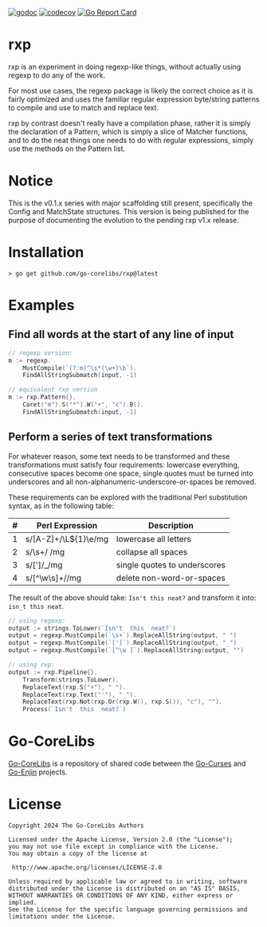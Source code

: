 [![godoc](https://img.shields.io/badge/godoc-reference-blue.svg)](https://pkg.go.dev/github.com/go-corelibs/rxp)
[![codecov](https://codecov.io/gh/go-corelibs/rxp/graph/badge.svg?token=)](https://codecov.io/gh/go-corelibs/rxp)
[![Go Report Card](https://goreportcard.com/badge/github.com/go-corelibs/rxp)](https://goreportcard.com/report/github.com/go-corelibs/rxp)

# rxp

rxp is an experiment in doing regexp-like things, without actually using regexp
to do any of the work.

For most use cases, the regexp package is likely the correct choice as it is
fairly optimized and uses the familiar regular expression byte/string patterns
to compile and use to match and replace text.

rxp by contrast doesn't really have a compilation phase, rather it is simply
the declaration of a Pattern, which is simply a slice of Matcher functions,
and to do the neat things one needs to do with regular expressions, simply use
the methods on the Pattern list.

# Notice

This is the v0.1.x series with major scaffolding still present, specifically
the Config and MatchState structures. This version is being published for the
purpose of documenting the evolution to the pending rxp v1.x release.

# Installation

``` shell
> go get github.com/go-corelibs/rxp@latest
```

# Examples

## Find all words at the start of any line of input

``` go
// regexp version:
m := regexp.
    MustCompile(`(?:m)^\s*(\w+)\b`).
    FindAllStringSubmatch(input, -1)

// equivalent rxp version
m := rxp.Pattern{}.
    Caret("m").S("*").W("+", "c").B().
    FindAllStringSubmatch(input, -1)
```

## Perform a series of text transformations

For whatever reason, some text needs to be transformed and these transformations
must satisfy four requirements: lowercase everything, consecutive spaces become
one space, single quotes must be turned into underscores and all
non-alphanumeric-underscore-or-spaces be removed.

These requirements can be explored with the traditional Perl substitution
syntax, as in the following table:

 | # | Perl Expression      | Description                  |
 |---|----------------------|------------------------------|
 | 1 | s/[A-Z]+/\L${1}\e/mg | lowercase all letters        |
 | 2 | s/\s+/ /mg           | collapse all spaces          |
 | 3 | s/[']/_/mg           | single quotes to underscores |
 | 4 | s/[^\w\s]+//mg       | delete non-word-or-spaces    |

The result of the above should take: `Isn't this neat?` and transform it into:
`isn_t this neat`.

``` go
// using regexp:
output := strings.ToLower(`Isn't  this  neat?`)
output = regexp.MustCompile(`\s+`).ReplaceAllString(output, " ")
output = regexp.MustCompile(`[']`).ReplaceAllString(output, "_")
output = regexp.MustCompile(`[^\w ]`).ReplaceAllString(output, "")

// using rxp:
output := rxp.Pipeline{}.
	Transform(strings.ToLower).
	ReplaceText(rxp.S("+"), " ").
	ReplaceText(rxp.Text("'"), "_").
	ReplaceText(rxp.Not(rxp.Or(rxp.W(), rxp.S()), "c"), "").
	Process(`Isn't  this  neat?`)
```

# Go-CoreLibs

[Go-CoreLibs] is a repository of shared code between the [Go-Curses] and
[Go-Enjin] projects.

# License

```
Copyright 2024 The Go-CoreLibs Authors

Licensed under the Apache License, Version 2.0 (the "License");
you may not use file except in compliance with the License.
You may obtain a copy of the license at

 http://www.apache.org/licenses/LICENSE-2.0

Unless required by applicable law or agreed to in writing, software
distributed under the License is distributed on an "AS IS" BASIS,
WITHOUT WARRANTIES OR CONDITIONS OF ANY KIND, either express or implied.
See the License for the specific language governing permissions and
limitations under the License.
```

[Go-CoreLibs]: https://github.com/go-corelibs
[Go-Curses]: https://github.com/go-curses
[Go-Enjin]: https://github.com/go-enjin
